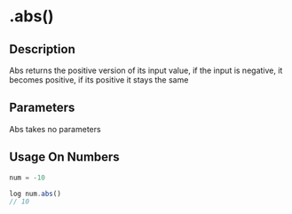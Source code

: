 # .abs()

## Description

Abs returns the positive version of its input value, if the input is negative, it becomes positive, if its positive it stays the same

## Parameters

Abs takes no parameters

## Usage On Numbers

```javascript
num = -10

log num.abs()
// 10
```
